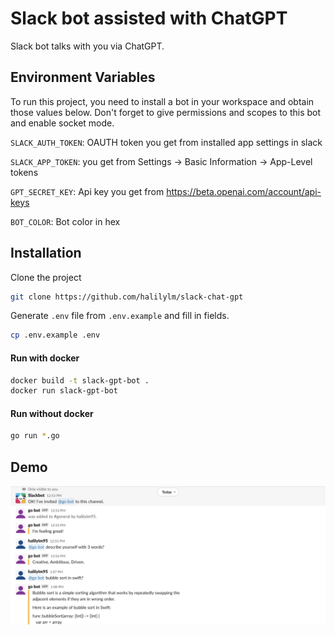 
# Slack bot assisted with ChatGPT
Slack bot talks with you via ChatGPT.

## Environment Variables

To run this project, you need to install a bot in your workspace and obtain those values below. Don't forget to give permissions and scopes to this bot and enable socket mode.

`SLACK_AUTH_TOKEN`: OAUTH token you get from installed app settings in slack

`SLACK_APP_TOKEN`: you get from Settings -> Basic Information -> App-Level tokens


`GPT_SECRET_KEY`: Api key you get from https://beta.openai.com/account/api-keys

`BOT_COLOR`: Bot color in hex

## Installation 

Clone the project

```bash
git clone https://github.com/halilylm/slack-chat-gpt
```

Generate `.env` file from `.env.example` and fill in fields.

```bash
cp .env.example .env
```

#### Run with docker

```bash
docker build -t slack-gpt-bot .
docker run slack-gpt-bot
```

#### Run without docker

```bash
go run *.go
```
## Demo
![Demo](ss.png)
